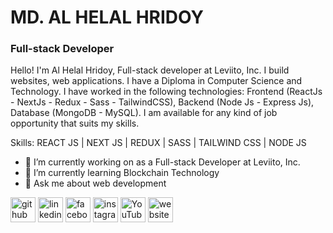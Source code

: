 # MD. AL HELAL HRIDOY
### Full-stack Developer

Hello! I'm Al Helal Hridoy, Full-stack developer at Leviito, Inc. I build websites, web applications. I have a Diploma in Computer Science and Technology. I have worked in the following technologies: Frontend (ReactJs - NextJs - Redux - Sass - TailwindCSS), Backend (Node Js - Express Js), Database (MongoDB - MySQL). I am available for any kind of job opportunity that suits my skills. 

Skills: REACT JS | NEXT JS | REDUX | SASS | TAILWIND CSS | NODE JS

- 🔭 I’m currently working on as a Full-stack Developer at Leviito, Inc.
- 🌱 I’m currently learning Blockchain Technology
- 💬 Ask me about web development


[<img src='https://cdn.jsdelivr.net/npm/simple-icons@3.0.1/icons/github.svg' alt='github' height='40'>](https://github.com/https://github.com/ahhridoy)  [<img src='https://cdn.jsdelivr.net/npm/simple-icons@3.0.1/icons/linkedin.svg' alt='linkedin' height='40'>](https://www.linkedin.com/in/https://www.linkedin.com/in/ahhridoyy//)  [<img src='https://cdn.jsdelivr.net/npm/simple-icons@3.0.1/icons/facebook.svg' alt='facebook' height='40'>](https://www.facebook.com/https://facebook.com/ahhridoyy1)  [<img src='https://cdn.jsdelivr.net/npm/simple-icons@3.0.1/icons/instagram.svg' alt='instagram' height='40'>](https://www.instagram.com/https://instagram.com/ahhridoyy/)  [<img src='https://cdn.jsdelivr.net/npm/simple-icons@3.0.1/icons/youtube.svg' alt='YouTube' height='40'>](https://www.youtube.com/channel/https://youtube.com/juniorhridoyofficial)  [<img src='https://cdn.jsdelivr.net/npm/simple-icons@3.0.1/icons/icloud.svg' alt='website' height='40'>](https://hridoy-portfolio.web.app)  
